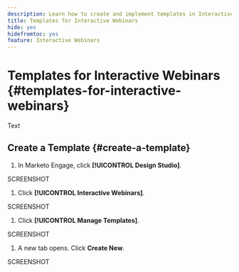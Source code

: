 ```yaml
---
description: Learn how to create and implement templates in Interactive Webinars.
title: Templates for Interactive Webinars
hide: yes
hidefromtoc: yes
feature: Interactive Webinars
---
```

# Templates for Interactive Webinars {#templates-for-interactive-webinars}

Text

## Create a Template {#create-a-template}

1. In Marketo Engage, click **[!UICONTROL Design Studio]**.

SCREENSHOT

1. Click **[!UICONTROL Interactive Webinars]**.

SCREENSHOT

1. Click **[!UICONTROL Manage Templates]**.

SCREENSHOT

1. A new tab opens. Click **Create New**.

SCREENSHOT
